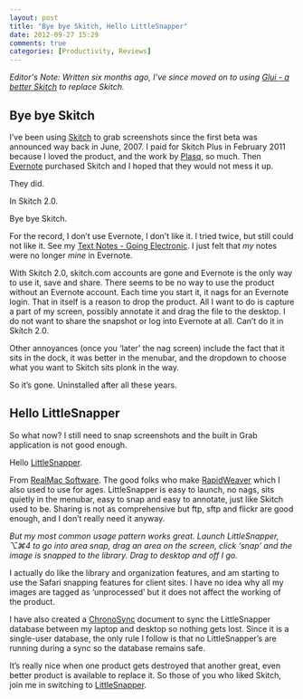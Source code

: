 ```yaml
---
layout: post
title: "Bye bye Skitch, Hello LittleSnapper"
date: 2012-09-27 15:29
comments: true
categories: [Productivity, Reviews]
---
```


*Editor's Note: Written six months ago, I've since moved on to using [Glui - a better Skitch](http://www.hiltmon.com/blog/2013/02/20/glui-a-better-skitch/) to replace Skitch.*

## Bye bye Skitch

I’ve been using [Skitch](https://skitch.com) to grab screenshots since the first beta was announced way back in June, 2007. I paid for Skitch Plus in February 2011 because I loved the product, and the work by [Plasq](http://plasq.com), so much. Then [Evernote](http://evernote.com) purchased Skitch and I hoped that they would not mess it up.

They did.

In Skitch 2.0.

Bye bye Skitch.

For the record, I don’t use Evernote, I don’t like it. I tried twice, but still could not like it. See my [Text Notes - Going Electronic](http://hiltmon.com/blog/2012/04/15/text-notes-going-electronic/). I just felt that *my* notes were no longer *mine* in Evernote.

With Skitch 2.0, skitch.com accounts are gone and Evernote is the only way to use it, save and share. There seems to be no way to use the product without an Evernote account. Each time you start it, it nags for an Evernote login. That in itself is a reason to drop the product. All I want to do is capture a part of my screen, possibly annotate it and drag the file to the desktop. I do not want to share the snapshot or log into Evernote at all. Can’t do it in Skitch 2.0.

Other annoyances (once you ‘later’ the nag screen) include the fact that it sits in the dock, it was better in the menubar, and the dropdown to choose what you want to Skitch sits plonk in the way.

So it’s gone. Uninstalled after all these years.

## Hello LittleSnapper

So what now? I still need to snap screenshots and the built in Grab application is not good enough.

Hello [LittleSnapper](http://www.realmacsoftware.com/littlesnapper/).

From [RealMac Software](http://www.realmacsoftware.com). The good folks who make [RapidWeaver](http://www.realmacsoftware.com/rapidweaver/overview/) which I also used to use for ages. LittleSnapper is easy to launch, no nags, sits quietly in the menubar, easy to snap and easy to annotate, just like Skitch used to be. Sharing is not as comprehensive but ftp, sftp and flickr are good enough, and I don’t really need it anyway.

*But my most common usage pattern works great. Launch LittleSnapper, ⌥⌘4 to go into area snap, drag an area on the screen, click ‘snap’ and the image is snapped to the library. Drag to desktop and off I go.*

I actually do like the library and organization features, and am starting to use the Safari snapping features for client sites. I have no idea why all my images are tagged as ‘unprocessed’ but it does not affect the working of the product.

I have also created a [ChronoSync](http://www.econtechnologies.com/pages/cs/chrono_overview.html) document to sync the LittleSnapper database between my laptop and desktop so nothing gets lost. Since it is a single-user database, the only rule I follow is that no LittleSnapper’s are running during a sync so the database remains safe.

It’s really nice when one product gets destroyed that another great, even better product is available to replace it. So those of you who liked Skitch, join me in switching to [LittleSnapper](http://www.realmacsoftware.com/littlesnapper/).
